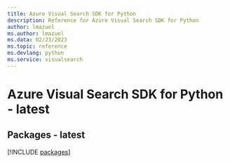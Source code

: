 ```yaml
---
title: Azure Visual Search SDK for Python
description: Reference for Azure Visual Search SDK for Python
author: lmazuel
ms.author: lmazuel
ms.data: 02/23/2023
ms.topic: reference
ms.devlang: python
ms.service: visualsearch
---
```

# Azure Visual Search SDK for Python - latest
## Packages - latest
[!INCLUDE [packages](visual-search-index.md)]